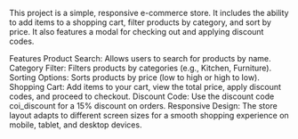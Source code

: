 This project is a simple, responsive e-commerce store. It includes the ability to add items to a shopping cart, filter products by category, and sort by price. It also features a modal for checking out and applying discount codes.

Features
Product Search: Allows users to search for products by name.
Category Filter: Filters products by categories (e.g., Kitchen, Furniture).
Sorting Options: Sorts products by price (low to high or high to low).
Shopping Cart: Add items to your cart, view the total price, apply discount codes, and proceed to checkout.
Discount Code: Use the discount code coi_discount for a 15% discount on orders.
Responsive Design: The store layout adapts to different screen sizes for a smooth shopping experience on mobile, tablet, and desktop devices.
